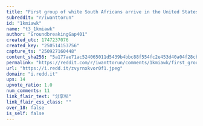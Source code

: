 ```yaml
---
title: "First group of white South Africans arrive in the United States after Donald Trump grants refugee status"
subreddit: "r/iwanttorun"
id: "1kmiawk"
name: "t3_1kmiawk"
author: "GroundbreakingGap401"
created_utc: 1747237076
created_key: "250514153756"
capture_ts: "250927160448"
content_sha256: "5a177ae71ac524065011d5439b4bbc88f554fc2e453d40a04f28cbada716b1af"
permalink: "https://reddit.com/r/iwanttorun/comments/1kmiawk/first_group_of_white_south_africans_arrive_in_the/"
url: "https://i.redd.it/zvyrnxkvor0f1.jpeg"
domain: "i.redd.it"
ups: 14
upvote_ratio: 1.0
num_comments: 11
link_flair_text: "分享帖"
link_flair_css_class: ""
over_18: false
is_self: false
---
```


